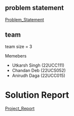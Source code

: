 ## problem statement 
 [Problem_Statement](Project24-25.pdf)

## team
team size = 3

Memebers
+ Utkarsh Singh (22UCC111)
+ Chandan Deb (22UCS052)
+ Anirudh Daga (22UCC015)

# Solution  Report
[Project_Report](Project_report.pdf)